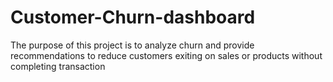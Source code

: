 # Customer-Churn-dashboard
The purpose of this project is to analyze churn and provide recommendations to reduce customers exiting on sales or products without completing transaction 
